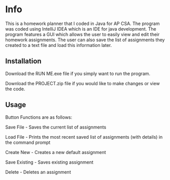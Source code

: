 # Info

This is a homework planner that I coded in Java for AP CSA. The program was coded using IntelliJ IDEA which is an IDE for java development. The program features a GUI which allows the user to easily view and edit their homework assignments. The user can also save the list of assignments they created to a text file and load this information later. 

## Installation

Download the RUN ME.exe file if you simply want to run the program.

Download the PROJECT.zip file if you would like to make changes or view the code. 

## Usage

Button Functions are as follows:

Save File - Saves the current list of assignments

Load File - Prints the most recent saved list of assignments (with details) in the command prompt 

Create New - Creates a new default assignment

Save Existing - Saves existing assignment

Delete - Deletes an assignment






